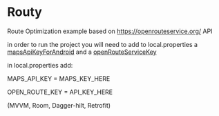 # Routy

Route Optimization example based on https://openrouteservice.org/ API

in order to run the project you will need to add to local.properties a [mapsApiKeyForAndroid](https://developers.google.com/maps/documentation/android-sdk/get-api-key)
and a [openRouteServiceKey](https://openrouteservice.org/dev/#/api-docs/optimization)

in local.properties add:

MAPS_API_KEY = MAPS_KEY_HERE

OPEN_ROUTE_KEY = API_KEY_HERE

(MVVM, Room, Dagger-hilt, Retrofit)
